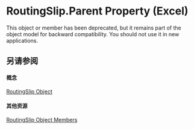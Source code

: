 
# RoutingSlip.Parent Property (Excel)

This object or member has been deprecated, but it remains part of the object model for backward compatibility. You should not use it in new applications.


## 另请参阅


#### 概念


[RoutingSlip Object](126d4c87-7e1c-3ecd-d223-f23a02444f61.md)
#### 其他资源


[RoutingSlip Object Members](http://msdn.microsoft.com/library/26b025ce-56a8-3afb-463d-c5ed70cdba96%28Office.15%29.aspx)